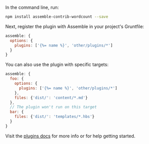 In the command line, run:

```bash
npm install assemble-contrib-wordcount --save
```

Next, register the plugin with Assemble in your project's Gruntfile:

```js
assemble: {
  options: {
    plugins: ['{%= name %}', 'other/plugins/*']
  }
}
```
You can also use the plugin with specific targets:

```js
assemble: {
  foo: {
    options: {
      plugins: ['{%= name %}', 'other/plugins/*']
    },
    files: {'dist/': 'content/*.md'}
  },
  // The plugin won't run on this target
  bar: {
    files: {'dist/': 'templates/*.hbs'}
  }
}
```

Visit the [plugins docs](http://assemble.io/plugins/) for more info or for help getting started.
